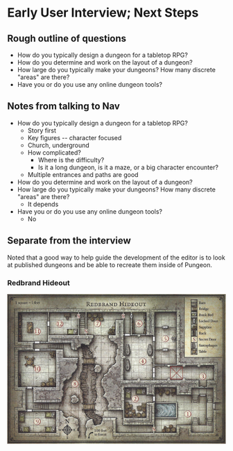 # Early User Interview; Next Steps

## Rough outline of questions
* How do you typically design a dungeon for a tabletop RPG?
* How do you determine and work on the layout of a dungeon?
* How large do you typically make your dungeons? How many discrete "areas" are there?
* Have you or do you use any online dungeon tools?

## Notes from talking to Nav
* How do you typically design a dungeon for a tabletop RPG?
    * Story first
    * Key figures -- character focused
    * Church, underground
    * How complicated?
        * Where is the difficulty?
        * Is it a long dungeon, is it a maze, or a big character encounter?
    * Multiple entrances and paths are good
* How do you determine and work on the layout of a dungeon?
* How large do you typically make your dungeons? How many discrete "areas" are there?
    * It depends
* Have you or do you use any online dungeon tools?
    * No

## Separate from the interview
Noted that a good way to help guide the development of the editor is to look at published dungeons and be able to recreate them inside of Pungeon.

### Redbrand Hideout
![Redbrand Hideout](./redbrand-hideout.png)

